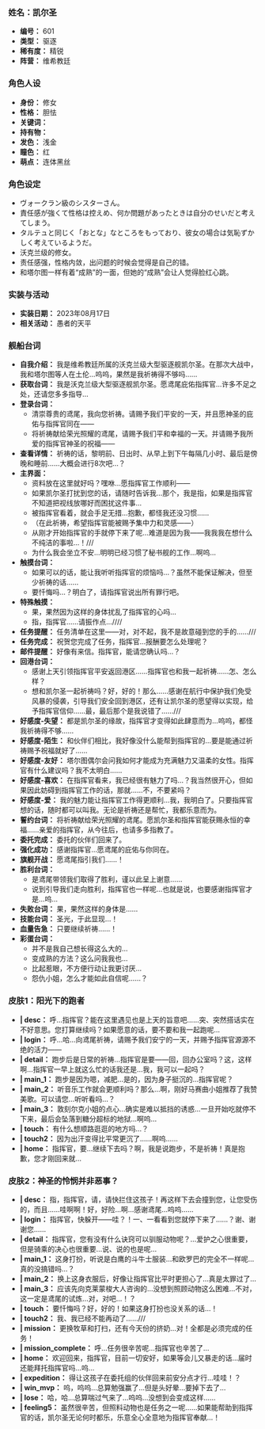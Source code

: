 ### 姓名：凯尔圣
* **编号：** 601
* **类型：** 驱逐
* **稀有度：** 精锐
* **阵营：** 维希教廷


### 角色人设
* **身份：** 修女
* **性格：** 胆怯
* **关键词：** 
* **持有物：** 
* **发色：** 浅金
* **瞳色：** 红
* **萌点：** 连体黑丝


### 角色设定
* ヴォークラン級のシスターさん。
* 責任感が強くて性格は控えめ、何か問題があったときは自分のせいだと考えてしまう。
* タルテュと同じく「おとな」なところをもっており、彼女の場合は気恥ずかしく考えているようだ。
* 沃克兰级的修女。
* 责任感强，性格内敛，出问题的时候会觉得是自己的错。
* 和塔尔图一样有着“成熟”的一面，但她的“成熟”会让人觉得脸红心跳。


### 实装与活动
* **实装日期：** 2023年08月17日
* **相关活动：** 愚者的天平


### 舰船台词
* **自我介绍：** 我是维希教廷所属的沃克兰级大型驱逐舰凯尔圣。在那次大战中，我和塔尔图等人在土伦…呜呜，果然是我祈祷得不够吗……
* **获取台词：** 我是沃克兰级大型驱逐舰凯尔圣。愿鸢尾庇佑指挥官…许多不足之处，还请您多多指导…
* **登录台词：**
  * 清崇尊贵的鸢尾，我向您祈祷。请赐予我们平安的一天，并且愿神圣的庇佑与指挥官同在——
  * 将祈祷献给荣光照耀的鸢尾，请赐予我们平和幸福的一天。并请赐予我所爱的指挥官神圣的祝福——
* **查看详情：** 祈祷的话，黎明前、日出时、从早上到下午每隔几小时、最后是傍晚和睡前……大概会进行8次吧…？
* **主界面：**
  * 资料放在这里就好吗？嘿咻…愿指挥官工作顺利——
  * 如果凯尔圣打扰到您的话，请随时告诉我…那个，我是指，如果是指挥官不知道把视线放哪好而困扰这件事…
  * 被指挥官看着，就会手足无措…抱歉，都怪我还没习惯……
  * （在此祈祷，希望指挥官能被赐予集中力和灵感——）
  * 从刚才开始指挥官的手就停下来了呢…难道是因为我——我我我在想什么不纯洁的事啦…！///
  * 为什么我会坐立不安…明明已经习惯了秘书舰的工作…啊呜…
* **触摸台词：**
  * 如果可以的话，能让我听听指挥官的烦恼吗…？虽然不能保证解决，但至少祈祷的话……
  * 要忏悔吗…？明白了，请指挥官说出所有罪行吧。
* **特殊触摸：**
  * 果，果然因为这样的身体扰乱了指挥官的心吗…
  * 指，指挥官……请振作点…////
* **任务提醒：** 任务清单在这里——对，对不起，我不是故意碰到您的手的……///
* **任务完成：** 祝贺您完成了任务，指挥官…报酬要怎么处理呢？
* **邮件提醒：** 好像有来信。指挥官，能请您确认吗…？
* **回港台词：**
  * 感谢上天引领指挥官平安返回港区……指挥官也和我一起祈祷……怎、怎么样？
  * 想和凯尔圣一起祈祷吗？好，好的！那么……感谢在航行中保护我们免受风暴的侵袭，引导我们安全回到港区，还有让凯尔圣的愿望得以实现，给予指挥官信仰……最，最后那个是我说错了……///
* **好感度-失望：** 都是凯尔圣的缘故，指挥官才变得如此肆意而为…呜呜，都怪我祈祷得不够……
* **好感度-陌生：** 和伙伴们相比，我好像没什么能帮到指挥官的…要是能通过祈祷赐予祝福就好了……
* **好感度-友好：** 塔尔图偶尔会问我如何才能成为充满魅力又温柔的女性。指挥官有什么建议吗？我不太明白……
* **好感度-喜欢：** 在指挥官看来，我已经很有魅力了吗…？我当然很开心，但如果因此妨碍到指挥官工作的话，那就……不，不要紧吗？
* **好感度-爱：** 我的魅力能让指挥官工作得更顺利…我，我明白了。只要指挥官想的话，随时都可以叫我。无论是祈祷还是帮忙，我都乐意而为。
* **誓约台词：** 将祈祷献给荣光照耀的鸢尾。愿凯尔圣和指挥官能获赐永恒的幸福……亲爱的指挥官，从今往后，也请多多指教了。
* **委托完成：** 委托的伙伴们回来了。
* **强化成功：** 感谢指挥官…愿鸢尾的庇佑与你同在。
* **旗舰开战：** 愿鸢尾指引我们……！
* **胜利台词：**
  * 是鸢尾带领我们取得了胜利，谨以此呈上谢意……
  * 说到引导我们走向胜利，指挥官也一样呢…也就是说，也要感谢指挥官才是…呜…
* **失败台词：** 果，果然这样的身体是……
* **技能台词：** 圣光，于此显现…！
* **血量告急：** 只要继续祈祷……！
* **彩蛋台词：**
  * 并不是我自己想长得这么大的…
  * 变成熟的方法？这么问我我也…
  * 比起惹眼，不方便行动让我更讨厌…
  * 怨仇小姐，怎么才能如此自信呢……？


### 皮肤1：阳光下的跑者
* **| desc：** 呼…指挥官？能在这里遇见也是上天的旨意吧……突、突然搭话实在不好意思。您打算继续吗？如果愿意的话，要不要和我一起跑呢…
* **| login：** 呼…哈…向鸢尾祈祷，请赐予我们安宁的一天，并赐予指挥官源源不绝的活力——
* **| detail：** 跑步后是日常的祈祷…指挥官是要——回，回办公室吗？这，这样啊…指挥官一早上就这么忙的话我还是…我，我可以一起吗？
* **| main_1：** 跑步是因为嗯，减肥…是的，因为身子挺沉的…指挥官呢？
* **| main_2：** 听音乐工作就会更顺利吗？那么…啊，刚好马赛曲小姐推荐了我赞美歌。可以请您…听听看吗…？
* **| main_3：** 敦刻尔克小姐的点心…确实是难以抵挡的诱惑…一旦开始吃就停不下来，最后会坠落到糖分超标的地狱…啊呜…
* **| touch：** 有什么想顺路逛逛的地方吗…？
* **| touch2：** 因为出汗变得比平常更沉了……啊呜……
* **| home：** 指挥官，要…继续下去吗？啊，我是说跑步，不是祈祷！真是抱歉，您才刚回来就…


### 皮肤2：神圣的怜悯并非恶事？
* **| desc：** 指，指挥官，请，请快拦住这孩子！再这样下去会撞到您，让您受伤的，而且……哇啊啊！好，好险…啊…感谢鸢尾…呜呜……
* **| login：** 指挥官，快躲开——哇？！一、一看看到您就停下来了……？谢、谢谢您……
* **| detail：** 指挥官，您有没有什么诀窍可以驯服动物呢？…爱护之心很重要，但是骑乘的决心也很重要…说、说的也是呢…
* **| main_1：** 这身打扮，听说是白鹰的斗牛士服装…和欧罗巴的完全不一样呢…真的没搞错吗…？
* **| main_2：** 换上这身衣服后，好像让指挥官比平时更担心了…真是太罪过了…
* **| main_3：** 应该先向克莱蒙梭大人咨询的…没想到照顾动物这么困难…不对，这一定是鸢尾的试炼…对，对吧…！？
* **| touch：** 要忏悔吗？好，好的！如果这身打扮也没关系的话…！
* **| touch2：** 我、我已经不能再动了……///
* **| mission：** 更换牧草和打扫，还有今天份的挤奶…对！全都是必须完成的任务！
* **| mission_complete：** 呼…任务很辛苦呢…指挥官也辛苦了…
* **| home：** 欢迎回来，指挥官，目前一切安好，如果等会儿又暴走的话…届时还能拜托指挥官吗…呜…
* **| expedition：** 得让这孩子在委托组的伙伴回来前安分点才行…哇哇！？
* **| win_mvp：** 呜，呜呜…总算勉强赢了…但是头好晕…要掉下去了…
* **| lose：** 哈，哈…总算喘过气来了…呜呜…没想到会变成这样……
* **| feeling5：** 虽然很辛苦，但照料动物也是任务之一呢……如果能帮助到指挥官的话，凯尔圣无论何时都乐，乐意全心全意地为指挥官奉献…！
